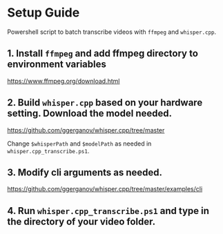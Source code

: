 # Setup Guide

Powershell script to batch transcribe videos with `ffmpeg` and `whisper.cpp`. 

## 1. Install `ffmpeg` and add ffmpeg directory to environment variables

https://www.ffmpeg.org/download.html

## 2. Build `whisper.cpp` based on your hardware setting. Download the model needed.  

https://github.com/ggerganov/whisper.cpp/tree/master

Change `$whisperPath` and `$modelPath` as needed in `whisper.cpp_transcribe.ps1`.

## 3. Modify cli arguments as needed.

https://github.com/ggerganov/whisper.cpp/tree/master/examples/cli
	
## 4. Run `whisper.cpp_transcribe.ps1` and type in the directory of your video folder.

